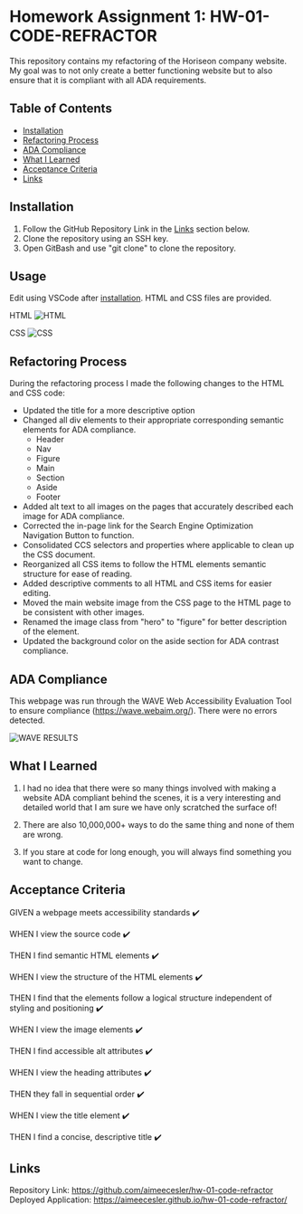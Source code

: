 # Homework Assignment 1: HW-01-CODE-REFRACTOR
This repository contains my refactoring of the Horiseon company website. My goal was to not only create a better functioning website but to also ensure that it is compliant with all ADA requirements.

## Table of Contents
* [Installation](#installation)
* [Refactoring Process](#Refactoring-Process)
* [ADA Compliance](#ada-compliance)
* [What I Learned](#what-i-learned)
* [Acceptance Criteria](#acceptance-criteria)
* [Links](#Links)

## Installation
1. Follow the GitHub Repository Link in the [Links](#Links) section below.
1. Clone the repository using an SSH key.
1. Open GitBash and use "git clone" to clone the repository.

## Usage
Edit using VSCode after [installation](#installation). HTML and CSS files are provided.

HTML
![HTML](HTML.PNG)

CSS
![CSS](CSS.PNG)

## Refactoring Process
During the refactoring process I made the following changes to the HTML and CSS code:
* Updated the title for a more descriptive option
* Changed all div elements to their appropriate corresponding semantic elements for ADA compliance.
    * Header
    * Nav
    * Figure
    * Main
    * Section
    * Aside
    * Footer
* Added alt text to all images on the pages that accurately described each image for ADA compliance.
* Corrected the in-page link for the Search Engine Optimization Navigation Button to function.
* Consolidated CCS selectors and properties where applicable to clean up the CSS document.
* Reorganized all CSS items to follow the HTML elements semantic structure for ease of reading.
* Added descriptive comments to all HTML and CSS items for easier editing.
* Moved the main website image from the CSS page to the HTML page to be consistent with other images.
* Renamed the image class from "hero" to "figure" for better description of the element.
* Updated the background color on the aside section for ADA contrast compliance.

## ADA Compliance
This webpage was run through the WAVE Web Accessibility Evaluation Tool to ensure compliance (https://wave.webaim.org/). There were no errors detected.

![WAVE RESULTS](WAVE.PNG)

## What I Learned
1. I had no idea that there were so many things involved with making a website ADA compliant behind the scenes, it is a very interesting and detailed world that I am sure we have only scratched the surface of!

1. There are also 10,000,000+ ways to do the same thing and none of them are wrong.

1. If you stare at code for long enough, you will always find something you want to change.

## Acceptance Criteria

GIVEN a webpage meets accessibility standards :heavy_check_mark:

WHEN I view the source code :heavy_check_mark:

THEN I find semantic HTML elements :heavy_check_mark:

WHEN I view the structure of the HTML elements :heavy_check_mark:

THEN I find that the elements follow a logical structure independent of styling and positioning :heavy_check_mark:

WHEN I view the image elements :heavy_check_mark:

THEN I find accessible alt attributes :heavy_check_mark:

WHEN I view the heading attributes :heavy_check_mark:

THEN they fall in sequential order :heavy_check_mark:

WHEN I view the title element :heavy_check_mark:

THEN I find a concise, descriptive title :heavy_check_mark:

## Links
Repository Link: https://github.com/aimeecesler/hw-01-code-refractor
Deployed Application: https://aimeecesler.github.io/hw-01-code-refractor/
